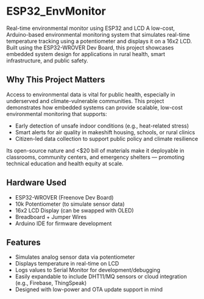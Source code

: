 # ESP32_EnvMonitor
Real-time environmental monitor using ESP32 and LCD
A low-cost, Arduino-based environmental monitoring system that simulates real-time temperature tracking using a potentiometer and displays it on a 16x2 LCD. Built using the ESP32-WROVER Dev Board, this project showcases embedded system design for applications in rural health, smart infrastructure, and public safety.

## Why This Project Matters

Access to environmental data is vital for public health, especially in underserved and climate-vulnerable communities. This project demonstrates how embedded systems can provide scalable, low-cost environmental monitoring that supports:

- Early detection of unsafe indoor conditions (e.g., heat-related stress)
- Smart alerts for air quality in makeshift housing, schools, or rural clinics
- Citizen-led data collection to support public policy and climate resilience

Its open-source nature and <$20 bill of materials make it deployable in classrooms, community centers, and emergency shelters — promoting technical education and health equity at scale.

## Hardware Used

- ESP32-WROVER (Freenove Dev Board)
- 10k Potentiometer (to simulate sensor data)
- 16x2 LCD Display (can be swapped with OLED)
- Breadboard + Jumper Wires
- Arduino IDE for firmware development

## Features

- Simulates analog sensor data via potentiometer
- Displays temperature in real-time on LCD
- Logs values to Serial Monitor for development/debugging
- Easily expandable to include DHT11/MQ sensors or cloud integration (e.g., Firebase, ThingSpeak)
- Designed with low-power and OTA update support in mind
